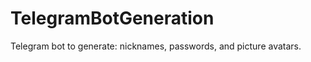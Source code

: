 # TelegramBotGeneration

Telegram bot to generate: 
  nicknames,
  passwords,
  and picture avatars.
